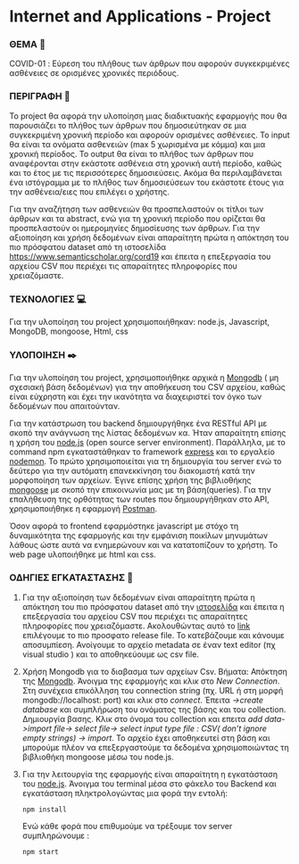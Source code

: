 # Internet and Applications - Project

### ΘΕΜΑ :memo: 
COVID-01 : Εύρεση του πλήθους των άρθρων που αφορούν συγκεκριμένες ασθένειες σε ορισμένες χρονικές περιόδους.

### ΠΕΡΙΓΡΑΦΗ :mag_right:
To project θα αφορά την υλοποίηση μιας διαδικτυακής εφαρμογής που θα παρουσιάζει το πλήθος των άρθρων που δημοσιεύτηκαν σε μια συγκεκριμένη χρονική περίοδο και αφορούν ορισμένες ασθένειες. Το input θα είναι τα ονόματα ασθενειών (max 5 χωρισμένα με κόμμα) και μια χρονική περίοδος. Το output θα είναι το πλήθος των άρθρων που αναφέρονται στην εκάστοτε ασθένεια στη χρονική αυτή περίοδο, καθώς και το έτος με τις περισσότερες δημοσιεύσεις. Ακόμα θα περιλαμβάνεται ένα ιστόγραμμα με το πλήθος των δημοσιεύσεων του εκάστοτε έτους για την ασθένεια/ειες που επιλέγει ο χρήστης.

Για την αναζήτηση των ασθενειών θα προσπελαστούν οι τίτλοι των άρθρων και τα abstract, ενώ για τη χρονική περίοδο που ορίζεται θα προσπελαστούν οι ημερομηνίες δημοσίευσης των άρθρων. Για την αξιοποίηση και χρήση δεδομένων είναι απαραίτητη πρώτα η απόκτηση του πιο πρόσφατου dataset από τη ιστοσελίδα https://www.semanticscholar.org/cord19 και έπειτα η επεξεργασία του αρχείου CSV που περιέχει τις απαραίτητες πληροφορίες που χρειαζόμαστε. 

### ΤΕΧΝΟΛΟΓΙΕΣ :computer:
Για την υλοποίηση του project χρησιμοποιήθηκαν:
node.js,
Javascript, 
MongoDB, 
mongoose,
Html, 
css

### ΥΛΟΠΟΙΗΣΗ :black_nib:
Για την υλοποίηση του project, χρησιμοποιήθηκε αρχικά η [Mongodb](https://www.mongodb.com/try/download/community) ( μη σχεσιακή βάση δεδομένων) για την αποθήκευση του CSV αρχείου, καθώς είναι εύχρηστη και έχει την ικανότητα να διαχειριστεί τον όγκο των δεδομένων που απαιτούνταν.  

Για την κατάστρωση του backend δημιουργήθηκε ένα RESTful API με σκοπό την ανάγνωση της λίστας δεδομένων κα. Ήταν απαραίτητη επίσης η χρήση του [node.js](https://nodejs.org/en/download/) (open source server environment). Παράλληλα, με το command npm εγκαταστάθηκαν τo framework [express](https://expressjs.com/) και το εργαλείο [nodemon](https://nodemon.io/). Το πρώτο χρησιμοποιείται για τη δημιουργία του server ενώ το δεύτερο για την αυτόματη επανεκκίνηση του διακομιστή κατά την μορφοποίηση των αρχείων. 
Έγινε επίσης χρήση της βιβλιοθήκης [mongoose](https://mongoosejs.com/docs/) με σκοπό την επικοινωνία μας με τη βάση(queries).
Για την επαλήθευση της ορθότητας των routes που δημιουργήθηκαν στο API, χρησιμοποιήθηκε η εφαρμογή [Postman](https://www.postman.com/downloads/). 

Όσον αφορά το frontend εφαρμόστηκε javascript με στόχο τη δυναμικότητα της εφαρμογής και την εμφάνιση ποικίλων μηνυμάτων λάθους ώστε αυτά να ενημερώνουν και να κατατοπίζουν το χρήστη. 
Το web page υλοποιήθηκε με html και css. 



### ΟΔΗΓΙΕΣ ΕΓΚΑΤΑΣΤΑΣΗΣ :wrench:

1) Για την αξιοποίηση των δεδομένων είναι απαραίτητη πρώτα η απόκτηση του πιο πρόσφατου dataset από την [ιστοσελίδα](https://www.semanticscholar.org/cord19) και έπειτα η επεξεργασία του αρχείου CSV που περιέχει τις απαραίτητες πληροφορίες που χρειαζόμαστε. Ακολουθώντας αυτό το [link](https://ai2-semanticscholar-cord-19.s3-us-west-2.amazonaws.com/historical_releases.html) επιλέγουμε το πιο προσφατο release file. 
Το κατεβάζουμε και κάνουμε αποσυμπίεση. Ανοίγουμε το αρχείο metadata σε έναν text editor (πχ visual studio ) και το αποθηκεύουμε ως csv file. 


2) Χρήση Mongodb για το διαβασμα των αρχείων Csv. 
Βήματα: 
Απόκτηση της [Mongodb](https://www.mongodb.com/try/download/community).
Άνοιγμα της εφαρμογής και κλικ στο *New Connection*. Στη συνέχεια επικόλληση του connection string (πχ. URL ή στη μορφή mongodb://localhost: port)
και κλικ στο *connect*. 
Έπειτα *->create database* και συμπλήρωση του ονόματος της βάσης και του collection. Δημιουργία βασης.
Κλικ στο όνομα του collection και επειτα *add data->import file-> select file-> select input type file : CSV( don’t ignore empty strings) -> import*. 
Το αρχείο έχει αποθηκευτεί στη βάση και μπορούμε πλέον να επεξεργαστούμε τα δεδομένα χρησιμοποιώντας τη βιβλιοθήκη mongoose μέσω του node.js. 

3) Για την λειτουργία της εφαρμογής είναι απαραίτητη η εγκατάσταση του [node.js](https://nodejs.org/en/download/). Άνοιγμα του terminal μέσα στο φάκελο του Backend και εγκατάσταση πληκτρολογώντας μια φορά την εντολή:
    ```
    npm install
    ```
    Ενώ κάθε φορά που επιθυμούμε να τρέξουμε τον server συμπληρώνουμε :
    ```
    npm start
    ```


